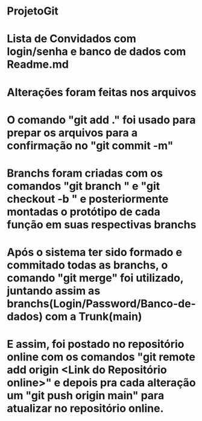 # ProjetoGit
# Lista de Convidados com login/senha e banco de dados com Readme.md
# Alterações foram feitas nos arquivos
# O comando "git add ." foi usado para prepar os arquivos para a confirmação no "git commit -m"
# Branchs foram criadas com os comandos "git branch <nome>" e "git checkout -b <nome>" e posteriormente montadas o protótipo de cada função em suas respectivas branchs
# Após o sistema ter sido formado e commitado todas as branchs, o comando "git merge" foi utilizado, juntando assim as branchs(Login/Password/Banco-de-dados) com a Trunk(main)
# E assim, foi postado no repositório online com os comandos "git remote add origin <Link do Repositório online>" e depois pra cada alteração um "git push origin main" para atualizar no repositório online.